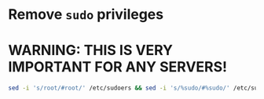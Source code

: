 # Remove `sudo` privileges
# WARNING: THIS IS VERY IMPORTANT FOR ANY SERVERS!

```bash
sed -i 's/root/#root/' /etc/sudoers && sed -i 's/%sudo/#%sudo/' /etc/sudoers
```

